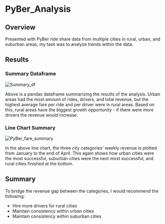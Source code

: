 # PyBer_Analysis

## Overview
Presented with PyBer ride share data from multiple cities in rural, urban, and suburban areas, my task was to analyze trends within the data.

## Results

### Summary Dataframe
![Summary_df](https://user-images.githubusercontent.com/92554586/144776096-5acd5237-67e6-421c-b78d-0bf43936df9d.png)

Above is a pandas dataframe summarizing the results of the analysis. Urban areas had the most amount of rides, drivers, and total revenue, but the highest average fare per ride and per driver were in rural areas. Based on this, rural areas have the biggest growth opportunity - if there were more drivers the revenue would increase. 

### Line Chart Summary
![PyBer_fare_summary](https://user-images.githubusercontent.com/92554586/144776265-82e4652b-9a39-44f2-ae98-efef75e9ecb3.png)

In the above line chart, the three city categories' weekly revenue is plotted from January to the end of April. This again shows how urban cities were the most successful, suburban cities were the next most successful, and rural cities finished at the bottom. 

## Summary
To bridge the revenue gap between the categories, I would recommend the following:
- Hire more drivers for rural cities
- Maintain consistency within urban cities
- Maintain consistency within suburban cities
